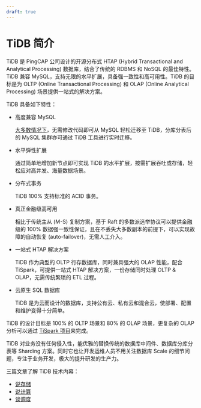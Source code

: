 ```yaml
---
draft: true
---
```


# TiDB 简介

TiDB 是 PingCAP 公司设计的开源分布式 HTAP (Hybrid Transactional and Analytical Processing) 数据库，结合了传统的 RDBMS 和 NoSQL 的最佳特性。TiDB 兼容 MySQL，支持无限的水平扩展，具备强一致性和高可用性。TiDB 的目标是为 OLTP (Online Transactional Processing) 和 OLAP (Online Analytical Processing) 场景提供一站式的解决方案。

TiDB 具备如下特性：

- 高度兼容 MySQL

    [大多数情况下](/v3.0/reference/mysql-compatibility.md)，无需修改代码即可从 MySQL 轻松迁移至 TiDB，分库分表后的 MySQL 集群亦可通过 TiDB 工具进行实时迁移。

- 水平弹性扩展

    通过简单地增加新节点即可实现 TiDB 的水平扩展，按需扩展吞吐或存储，轻松应对高并发、海量数据场景。

- 分布式事务

    TiDB 100% 支持标准的 ACID 事务。

- 真正金融级高可用

    相比于传统主从 (M-S) 复制方案，基于 Raft 的多数派选举协议可以提供金融级的 100% 数据强一致性保证，且在不丢失大多数副本的前提下，可以实现故障的自动恢复 (auto-failover)，无需人工介入。

- 一站式 HTAP 解决方案

    TiDB 作为典型的 OLTP 行存数据库，同时兼具强大的 OLAP 性能，配合 TiSpark，可提供一站式 HTAP 解决方案，一份存储同时处理 OLTP & OLAP，无需传统繁琐的 ETL 过程。

- 云原生 SQL 数据库

    TiDB 是为云而设计的数据库，支持公有云、私有云和混合云，使部署、配置和维护变得十分简单。

TiDB 的设计目标是 100% 的 OLTP 场景和 80% 的 OLAP 场景，更复杂的 OLAP 分析可以通过 [TiSpark 项目](/v3.0/reference/tispark.md)来完成。

TiDB 对业务没有任何侵入性，能优雅的替换传统的数据库中间件、数据库分库分表等 Sharding 方案。同时它也让开发运维人员不用关注数据库 Scale 的细节问题，专注于业务开发，极大的提升研发的生产力。

三篇文章了解 TiDB 技术内幕：

- [说存储](https://pingcap.com/blog-cn/tidb-internal-1/)
- [说计算](https://pingcap.com/blog-cn/tidb-internal-2/)
- [谈调度](https://pingcap.com/blog-cn/tidb-internal-3/)
